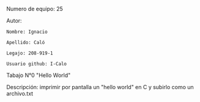 Numero de equipo: 25

Autor: 

    Nombre: Ignacio
    
    Apellido: Caló
    
    Legajo: 208-919-1
    
    Usuario github: I-Calo

Tabajo N°0 "Hello World"

Descripción: imprimir por pantalla un "hello world" en C y subirlo como un archivo.txt
